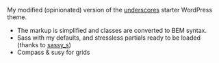 My modified (opinionated) version of the [underscores](http://underscores.me) starter WordPress theme. 

- The markup is simplified and classes are converted to BEM syntax.
- Sass with my defaults, and stressless partials ready to be loaded (thanks to [sassy_s](https://github.com/sabreuse/sassy_s))
- Compass & susy for grids 